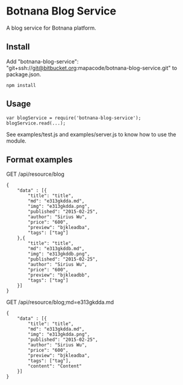 # Botnana Blog Service

A blog service for Botnana platform.

## Install

Add "botnana-blog-service": "git+ssh://git@bitbucket.org:mapacode/botnana-blog-service.git" to package.json.

    npm install

## Usage

    var blogService = require('botnana-blog-service');
    blogService.read(...);

See examples/test.js and examples/server.js to know how to use the module.

## Format examples

GET /api/resource/blog

    {
        "data" : [{
            "title": "title",
            "md": "e313gkdda.md",
            "img": "e313gkdda.png",
            "published": "2015-02-25",
            "author": "Sirius Wu",
            "price": "600",
            "preview": "bjkleadba",
            "tags": ["tag"]
        },{
            "title": "title",
            "md": "e313gkddb.md",
            "img": "e313gkddb.png",
            "published": "2015-02-25",
            "author": "Sirius Wu",
            "price": "600",
            "preview": "bjkleadbb",
            "tags": ["tag"]
        }]
    }

GET /api/resource/blog;md=e313gkdda.md

    {
        "data" : [{
            "title": "title",
            "md": "e313gkdda.md",
            "img": "e313gkdda.png",
            "published": "2015-02-25",
            "author": "Sirius Wu",
            "price": "600",
            "preview": "bjkleadba",
            "tags": ["tag"],
            "content": "Content"
        }]
    }


